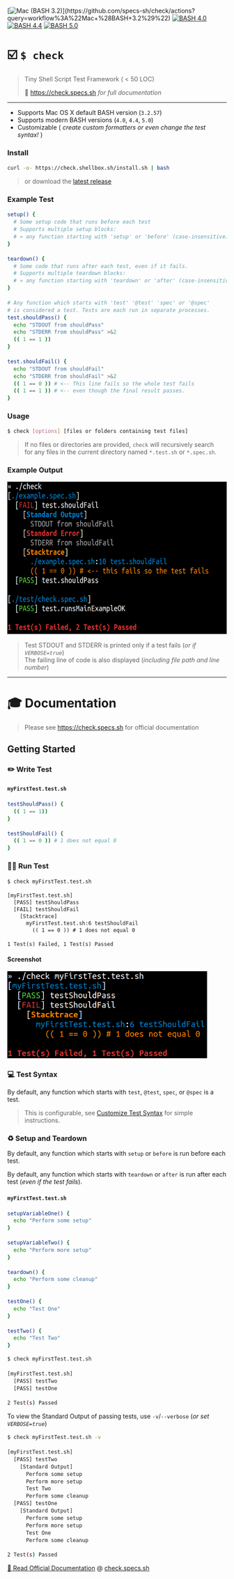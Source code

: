 [![Mac (BASH 3.2)](https://github.com/specs-sh/check/workflows/Mac%20(BASH%203.2)/badge.svg)](https://github.com/specs-sh/check/actions?query=workflow%3A%22Mac+%28BASH+3.2%29%22) [![BASH 4.0](https://github.com/specs-sh/check/workflows/BASH%204.0/badge.svg)](https://github.com/specs-sh/check/actions?query=workflow%3A%22BASH+4.0%22) [![BASH 4.4](https://github.com/specs-sh/check/workflows/BASH%204.4/badge.svg)](https://github.com/specs-sh/check/actions?query=workflow%3A%22BASH+4.4%22) [![BASH 5.0](https://github.com/specs-sh/check/workflows/BASH%205.0/badge.svg)](https://github.com/specs-sh/check/actions?query=workflow%3A%22BASH+5.0%22)

# ☑️ `$ check`

> Tiny Shell Script Test Framework ( < 50 LOC)
>
> 📖 https://check.specs.sh _for full documentation_

---

- Supports Mac OS X default BASH version (`3.2.57`)
- Supports modern BASH versions (`4.0`, `4.4`, `5.0`)
- Customizable ( _create custom formatters or even change the test syntax!_ )

### Install

```sh
curl -o- https://check.shellbox.sh/install.sh | bash
```

> or download the [latest release](https://github.com/specs-sh/check/releases)

### Example Test

```sh
setup() {
  # Some setup code that runs before each test
  # Supports multiple setup blocks:
  # » any function starting with 'setup' or 'before' (case-insensitive)
}

teardown() {
  # Some code that runs after each test, even if it fails.
  # Supports multiple teardown blocks:
  # » any function starting with 'teardown' or 'after' (case-insensitive)
}

# Any function which starts with 'test' '@test' 'spec' or '@spec'
# is considered a test. Tests are each run in separate processes.
test.shouldPass() {
  echo "STDOUT from shouldPass"
  echo "STDERR from shouldPass" >&2
  (( 1 == 1 ))
}

test.shouldFail() {
  echo "STDOUT from shouldFail"
  echo "STDERR from shouldFail" >&2
  (( 1 == 0 )) # <-- This line fails so the whole test fails
  (( 1 == 1 )) # <-- even though the final result passes.
}
```

### Usage

```sh
$ check [options] [files or folders containing test files]
```

> If no files or directories are provided, `check` will recursively search  
> for any files in the current directory named `*.test.sh` or `*.spec.sh`.

### Example Output

<img alt="Screenshot of check test output" src="docs/assets/images/screenshot.png" height=350 />

> Test STDOUT and STDERR is printed only if a test fails (_or if `VERBOSE=true`_)  
> The failing line of code is also displayed (_including file path and line number_)

---

# 🎓 Documentation 

> Please see https://check.specs.sh for official documentation

## Getting Started

### ✏️ Write Test

#### `myFirstTest.test.sh`

```sh
testShouldPass() {
  (( 1 == 1))
}

testShouldFail() {
  (( 1 == 0 )) # 1 does not equal 0
}
```

### 🏃‍♀️ Run Test

```
$ check myFirstTest.test.sh

[myFirstTest.test.sh]
  [PASS] testShouldPass
  [FAIL] testShouldFail
    [Stacktrace]
      myFirstTest.test.sh:6 testShouldFail
        (( 1 == 0 )) # 1 does not equal 0

1 Test(s) Failed, 1 Test(s) Passed
```
#### Screenshot

<img src="docs/assets/images/screenshot_README_myFirstTest.png" height=200 />

### 💻 Test Syntax

By default, any function which starts with `test`, `@test`, `spec`, or `@spec` is a test.

> This is configurable, see [Customize Test Syntax](https://check.specs.sh/docs#-customize-test-syntax) for simple instructions.

### ♻️ Setup and Teardown

By default, any function which starts with `setup` or `before` is run before each test.

By default, any function which starts with `teardown` or `after` is run after each test (_even if the test fails_).

#### `myFirstTest.test.sh`

```sh
setupVariableOne() {
  echo "Perform some setup"
}

setupVariableTwo() {
  echo "Perform more setup"
}

teardown() {
  echo "Perform some cleanup"
}

testOne() {
  echo "Test One"
}

testTwo() {
  echo "Test Two"
}
```

```sh
$ check myFirstTest.test.sh 

[myFirstTest.test.sh]
  [PASS] testTwo
  [PASS] testOne

2 Test(s) Passed
```

To view the Standard Output of passing tests, use `-v`/`--verbose` (_or set `VERBOSE=true`_)

```sh
$ check myFirstTest.test.sh -v

[myFirstTest.test.sh]
  [PASS] testTwo
    [Standard Output]
      Perform some setup
      Perform more setup
      Test Two
      Perform some cleanup
  [PASS] testOne
    [Standard Output]
      Perform some setup
      Perform more setup
      Test One
      Perform some cleanup

2 Test(s) Passed
```

[📖 Read Official Documentation](https://check.specs.sh) @ [check.specs.sh](https://check.specs.sh)